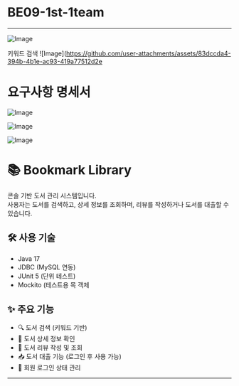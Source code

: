 # BE09-1st-1team
---
![Image](https://github.com/user-attachments/assets/e92183c2-f03e-4d98-924d-da0b5b0e1876)

키워드 검색
![Image](https://github.com/user-attachments/assets/83dccda4-394b-4b1e-ac93-419a77512d2e

# 요구사항 명세서
![Image](https://github.com/user-attachments/assets/e8a8b571-a382-426b-902c-89ee5a28a365)

![Image](https://github.com/user-attachments/assets/5d0cf156-dc16-4c7f-b586-5e53803c1c75)

![Image](https://github.com/user-attachments/assets/f7048cba-efd1-4ed3-8e51-03e300faa95e)

# 📚 Bookmark Library

콘솔 기반 도서 관리 시스템입니다.  
사용자는 도서를 검색하고, 상세 정보를 조회하며, 리뷰를 작성하거나 도서를 대출할 수 있습니다.

## 🛠 사용 기술

- Java 17
- JDBC (MySQL 연동)
- JUnit 5 (단위 테스트)
- Mockito (테스트용 목 객체

## ✨ 주요 기능

- 🔍 도서 검색 (키워드 기반)
- 📘 도서 상세 정보 확인
- 💬 도서 리뷰 작성 및 조회
- 📥 도서 대출 기능 (로그인 후 사용 가능)
- 🔐 회원 로그인 상태 관리


---

